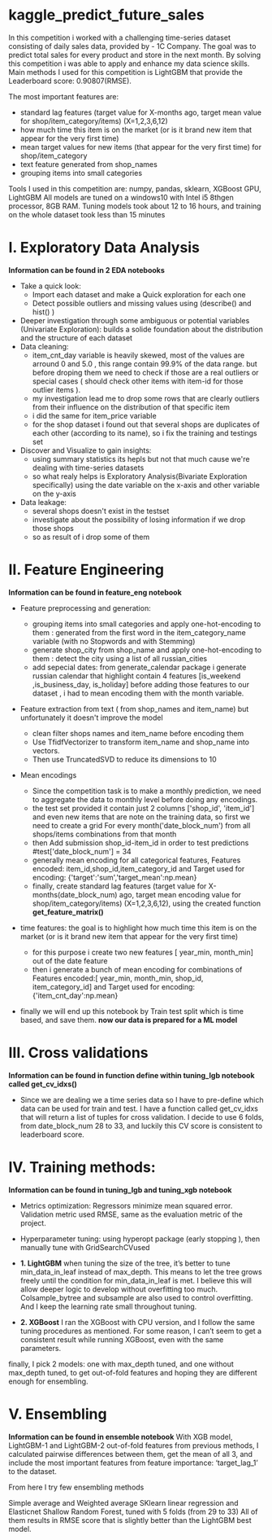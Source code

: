 # kaggle_predict_future_sales

In this competition i worked with a challenging time-series dataset consisting of daily sales data, provided by - 1C Company. The goal was to predict total sales for every product and store in the next month. 
By solving this competition i was able to apply and enhance my data science skills.
Main methods I used for this competition is LightGBM that provide the Leaderboard score: 0.90807(RMSE).

The most important features are:
* standard lag features (target value for X-months ago, target mean value for shop/item_category/items) (X=1,2,3,6,12)
* how much time this item is on the market (or is it brand new item that appear for the very first time)
* mean target values for new items (that appear for the very first time) for shop/item_category
* text feature  generated from shop_names 
* grouping items into small categories 

Tools I used in this competition are: numpy, pandas, sklearn, XGBoost GPU, LightGBM
All models are tuned on a windows10 with Intel i5 8thgen processor, 8GB RAM. Tuning models took about 12 to 16 hours, and training on the whole dataset took less than 15 minutes


# I. Exploratory Data Analysis
**Information can be found in  2 EDA notebooks**

* Take a quick look: 
   - Import each dataset and make a Quick exploration for each one 
   - Detect possible  outliers and missing values using (describe() and  hist() )
* Deeper investigation through some ambiguous or potential variables (Univariate Exploration): builds a solide foundation about the distribution and the structure of each dataset 
* Data cleaning:
   - item_cnt_day variable is heavily skewed, most of the values are arround 0 and 5.0 , this range contain 99.9% of the data range. but before droping them we need to check if those are a real outliers or special cases ( should check other items with item-id for those outlier items ).
   - my investigation lead me to drop some rows that are clearly outliers from their influence on the distribution of that specific item
   - i did the same for item_price variable 
   - for the shop dataset i found out that several shops are duplicates of each other (according to its name), so i fix the training and testings set
 * Discover and Visualize to gain insights: 
   - using summary statistics its hepls but not that much cause we're dealing with time-series datasets
   - so what realy helps is Exploratory Analysis(Bivariate Exploration specifically) using the date variable on the x-axis  and other variable on the y-axis
 * Data leakage:
     - several shops doesn't exist in the testset
     - investigate about the possibility of losing information if we drop those shops
     -  so as result of i drop some of them

# II. Feature Engineering
**Information can be found in feature_eng  notebook**

* Feature preprocessing and generation:
   - grouping items into small categories and apply one-hot-encoding to them   : generated from the first word in the item_category_name variable (with no Stopwords and with Stemming)
   - generate shop_city from shop_name and apply one-hot-encoding to them : detect the city using a list of all russian_cities
   - add sepecial dates: from  generate_calendar package i generate russian calendar that highlight contain 4 features [is_weekend	,is_business_day,	is_holiday] before adding those features to our dataset , i had to mean encoding them with the month variable.
   
* Feature extraction from text ( from shop_names and item_name) but unfortunately it doesn't improve the model
   - clean filter shops names and item_name before encoding them
   - Use TfidfVectorizer to transform item_name and shop_name into vectors.
   - Then use TruncatedSVD to reduce its dimensions to 10

* Mean encodings
   - Since the competition task is to make a monthly prediction, we need to aggregate the data to monthly level before doing any encodings.
   - the test set provided it contain just 2 columns ['shop_id', 'item_id'] and even new items that are note on the training data, so first we need to create a grid For every month('date_block_num') from all shops/items combinations from that month
   - then Add submission shop_id-item_id in order to test predictions #test['date_block_num'] = 34
   - generally mean encoding for all categorical features, Features encoded: item_id,shop_id,item_category_id and Target used for encoding: {'target':'sum','target_mean':np.mean}
   - finally, create standard lag features (target value for X-months(date_block_num) ago, target mean encoding value for shop/item_category/items) (X=1,2,3,6,12), using the created function **get_feature_matrix()**
   
* time features: the goal is to highlight how much time this item is on the market (or is it brand new item that appear for the very first time)
   - for this purpose i create two new features [ year_min, month_min] out of the date feature
   - then i generate a bunch of mean encoding for combinations of Features encoded:[ year_min, month_min, shop_id, item_category_id] and Target used for encoding: {'item_cnt_day':np.mean}
* finally we will end up this notebook by Train test split which is time based, and save them.  **now our data is prepared for a ML model**

# III. Cross validations
**Information can be found in function define within tuning_lgb notebook called get_cv_idxs()**

* Since we are dealing we a time series data so I have to pre-define which data can be used for train and test. I have a function called get_cv_idxs that will return a list of tuples for cross validation. I decide to use 6 folds, from date_block_num 28 to 33, and luckily this CV score is consistent to leaderboard score.

# IV. Training methods:
**Information can be found in tuning_lgb and tuning_xgb notebook**

* Metrics optimization: Regressors minimize mean squared error. Validation metric used RMSE, same as the evaluation metric of the project.

* Hyperparameter tuning:  using hyperopt package (early stopping ), then manually tune with GridSearchCVused  


* **1. LightGBM**
when tuning the size of the tree, it’s better to tune min_data_in_leaf instead of max_depth. This means to let the tree grows freely until the condition for min_data_in_leaf is met. I believe this will allow deeper logic to develop without overfitting too much. Colsample_bytree and subsample are also used to control overfitting. And I keep the learning rate small throughout tuning.

* **2. XGBoost**
I ran the XGBoost with CPU version, and I follow the same tuning procedures as mentioned. For some reason, I can’t seem to get a consistent result while running XGBoost, even with the same parameters. 


finally, I pick 2 models: one with max_depth tuned, and one without max_depth tuned, to get out-of-fold features and hoping they are different enough for ensembling.

# V. Ensembling
**Information can be found in ensemble notebook**
With XGB model, LightGBM-1 and LightGBM-2 out-of-fold features from previous methods, I calculated pairwise differences between them, get the mean of all 3, and include the most important features from feature importance: ‘target_lag_1’ to  the dataset.

From here I try few ensembling methods

Simple average and Weighted average
SKlearn linear regression and Elasticnet
Shallow Random Forest, tuned with 5 folds (from 29 to 33)
All of them results in RMSE score that is slightly better  than the LightGBM best model.


